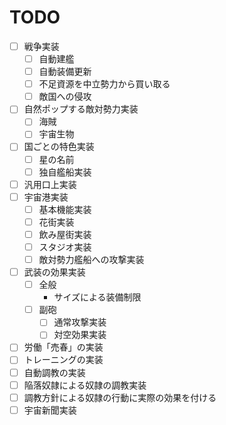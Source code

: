# TODO

- [ ] 戦争実装
    - [ ] 自動建艦
    - [ ] 自動装備更新
    - [ ] 不足資源を中立勢力から買い取る
    - [ ] 敵国への侵攻
- [ ] 自然ポップする敵対勢力実装
    - [ ] 海賊
    - [ ] 宇宙生物
- [ ] 国ごとの特色実装
    - [ ] 星の名前
    - [ ] 独自艦船実装
- [ ] 汎用口上実装
- [ ] 宇宙港実装
    - [ ] 基本機能実装
    - [ ] 花街実装
    - [ ] 飲み屋街実装
    - [ ] スタジオ実装
    - [ ] 敵対勢力艦船への攻撃実装
- [ ] 武装の効果実装
    - [ ] 全般
        - サイズによる装備制限
    - [ ] 副砲
        - [ ] 通常攻撃実装
        - [ ] 対空効果実装
- [ ] 労働「売春」の実装
- [ ] トレーニングの実装
- [ ] 自動調教の実装
- [ ] 陥落奴隷による奴隷の調教実装
- [ ] 調教方針による奴隷の行動に実際の効果を付ける
- [ ] 宇宙新聞実装